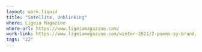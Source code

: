 ```yaml
---
layout: work.liquid
title: "Satellite, Unblinking"
where: Ligeia Magazine
where-url: https://www.ligeiamagazine.com/
work-link: https://www.ligeiamagazine.com/winter-2021/2-poems-sy-brand/
tags: "22"
---
```

